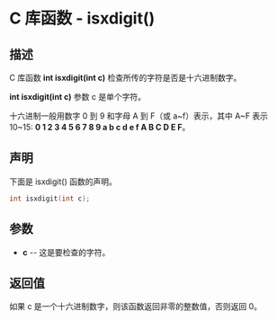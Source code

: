 # C 库函数 - isxdigit()

## 描述

C 库函数 **int isxdigit(int c)** 检查所传的字符是否是十六进制数字。

**int isxdigit(int c)** 参数 c 是单个字符。

十六进制一般用数字 0 到 9 和字母 A 到 F（或 a~f）表示，其中 A~F 表示 10~15: **0 1 2 3 4 5 6 7 8 9 a b c d e f A B C D E F**。

## 声明

下面是 isxdigit() 函数的声明。

```c
int isxdigit(int c);
```

## 参数

- **c** --  这是要检查的字符。

## 返回值

如果 c 是一个十六进制数字，则该函数返回非零的整数值，否则返回 0。
